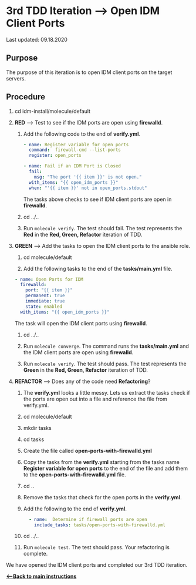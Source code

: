 # 3rd TDD Iteration -->  Open IDM Client Ports

Last updated: 09.18.2020

## Purpose

The purpose of this iteration is to open IDM client ports on the target servers.

## Procedure
1. cd idm-install/molecule/default

1. **RED** --> Test to see if the IDM ports are open using **firewalld**.
    
    1. Add the following code to the end of **verify.yml**.
        
        ```yaml
        - name: Register variable for open ports
          command:  firewall-cmd --list-ports
          register: open_ports
    
        - name: Fail if an IDM Port is Closed
          fail:
            msg: "The port '{{ item }}' is not open."
          with_items: "{{ open_idm_ports }}"
          when: "'{{ item }}' not in open_ports.stdout"
        ```
           
        The tasks above checks to see if IDM client ports are open
        in **firewalld**.
    1. cd ../..
    1. Run `molecule verify`.  The test should fail.  The test represents
       the **Red** in the **Red, Green, Refactor** iteration of TDD.

1. **GREEN** --> Add the tasks to open the IDM client ports to the ansible role.
     
    1. cd molecule/default
        
    1. Add the following tasks to the end of the **tasks/main.yml** file.
        
    ```yaml
    - name: Open Ports for IDM
      firewalld:
        port: "{{ item }}"
        permanent: true
        immediate: true
        state: enabled
      with_items: "{{ open_idm_ports }}"
    ```   
           
    The task will open the IDM client ports using **firewalld**.
        
    1. cd ../..
    
    1. Run `molecule converge`.  The command runs the **tasks/main.yml**
    and the IDM client ports are open using **firewalld**.
    
    1. Run `molecule verify`. The test should pass.  The test represents
    the **Green** in the **Red, Green, Refactor** iteration of TDD.

1. **REFACTOR** --> Does any of the code need **Refactoring**?

    1. The **verify.yml** looks a little messy.  Lets us extract the
       tasks check if the ports are open out into a file and reference 
       the file from verify.yml.
        
    1. cd molecule/default
        
    1. mkdir tasks
        
    1. cd tasks
        
    1. Create the file called **open-ports-with-firewalld.yml**
    
    1. Copy the tasks from the **verify.yml** starting from the tasks name 
       **Register variable for open ports** to the end of the file and add 
       them to the **open-ports-with-firewalld.yml** file.
        
    1. cd ..
        
    1. Remove the tasks that check for the open ports in the **verify.yml**.
        
    1. Add the following to the end of **verify.yml**.
        
        ```yaml
          - name:  Determine if firewall ports are open
            include_tasks: tasks/open-ports-with-firewalld.yml
       ```          
           
    1. cd ../..
    1. Run `molecule test`.  The test should pass.  Your refactoring is complete.

We have opened the IDM client ports and completed our 3rd TDD iteration.

[**<--Back to main instructions**](../readme.md#3rdTDD)